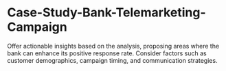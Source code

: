 # Case-Study-Bank-Telemarketing-Campaign
Offer actionable insights based on the analysis, proposing areas where the bank can enhance its positive response rate. Consider factors such as customer demographics, campaign timing, and communication strategies.
